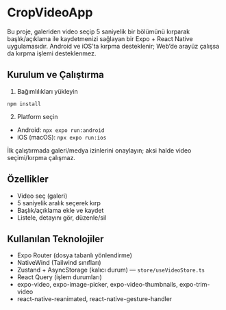 # CropVideoApp

Bu proje, galeriden video seçip 5 saniyelik bir bölümünü kırparak başlık/açıklama ile kaydetmenizi sağlayan bir Expo + React Native uygulamasıdır. Android ve iOS’ta kırpma desteklenir; Web’de arayüz çalışsa da kırpma işlemi desteklenmez.

## Kurulum ve Çalıştırma

1) Bağımlılıkları yükleyin

```
npm install
```

2) Platform seçin

- Android: `npx expo run:android`
- iOS (macOS): `npx expo run:ios`

İlk çalıştırmada galeri/medya izinlerini onaylayın; aksi halde video seçimi/kırpma çalışmaz.

## Özellikler

- Video seç (galeri)
- 5 saniyelik aralık seçerek kırp
- Başlık/açıklama ekle ve kaydet
- Listele, detayını gör, düzenle/sil

## Kullanılan Teknolojiler

- Expo Router (dosya tabanlı yönlendirme)
- NativeWind (Tailwind sınıfları)
- Zustand + AsyncStorage (kalıcı durum) — `store/useVideoStore.ts`
- React Query (işlem durumları)
- expo-video, expo-image-picker, expo-video-thumbnails, expo-trim-video
- react-native-reanimated, react-native-gesture-handler



